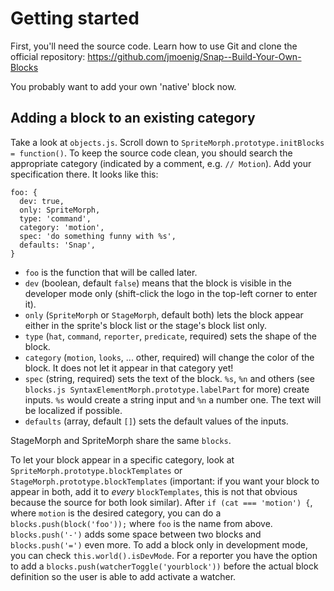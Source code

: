 Getting started
===============

First, you'll need the source code. Learn how to use Git and clone the official repository: https://github.com/jmoenig/Snap--Build-Your-Own-Blocks

You probably want to add your own 'native' block now.

Adding a block to an existing category
--------------------------------------

Take a look at `objects.js`. Scroll down to `SpriteMorph.prototype.initBlocks = function()`. To keep the source code clean, you should search the appropriate category (indicated by a comment, e.g. `// Motion`). Add your specification there. It looks like this:
```
foo: {
  dev: true,
  only: SpriteMorph,
  type: 'command',
  category: 'motion',
  spec: 'do something funny with %s',
  defaults: 'Snap',
}
```
* `foo` is the function that will be called later.
* `dev` (boolean, default `false`) means that the block is visible in the developer mode only (shift-click the logo in the top-left corner to enter it).
* `only` (`SpriteMorph` or `StageMorph`, default both) lets the block appear either in the sprite's block list or the stage's block list only.
* `type` (`hat`, `command`, `reporter`, `predicate`, required) sets the shape of the block.
* `category` (`motion`, `looks`, ... other, required) will change the color of the block. It does not let it appear in that category yet!
* `spec` (string, required) sets the text of the block. `%s`, `%n` and others (see `blocks.js SyntaxElementMorph.prototype.labelPart` for more) create inputs. `%s` would create a string input and `%n` a number one. The text will be localized if possible.
* `defaults` (array, default `[]`) sets the default values of the inputs.

StageMorph and SpriteMorph share the same `blocks`.

To let your block appear in a specific category, look at `SpriteMorph.prototype.blockTemplates` or `StageMorph.prototype.blockTemplates` (important: if you want your block to appear in both, add it to *every* `blockTemplates`, this is not that obvious because the source for both look similar). After `if (cat === 'motion') {`, where `motion` is the desired category, you can do a `blocks.push(block('foo'));` where `foo` is the name from above. `blocks.push('-')` adds some space between two blocks and `blocks.push('=')` even more. To add a block only in development mode, you can check `this.world().isDevMode`. For a reporter you have the option to add a `blocks.push(watcherToggle('yourblock'))` before the actual block definition so the user is able to add activate a watcher.
